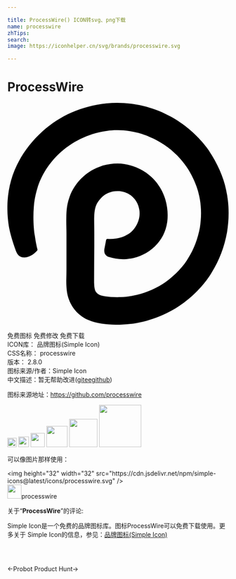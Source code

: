 ```yaml
---

title: ProcessWire() ICON转svg、png下载
name: processwire
zhTips: 
search: 
image: https://iconhelper.cn/svg/brands/processwire.svg

---
```


# ProcessWire  <small style="font-size: 60%;font-weight: 100"></small>

<div id="svg" class="svg-wrap">
<svg role="img" viewBox="0 0 24 24" xmlns="http://www.w3.org/2000/svg"><title>ProcessWire icon</title><path d="M21.939 5.27C21.211 4.183 20 2.941 18.784 2.137 16.258.407 13.332-.207 10.744.061c-2.699.291-5.01 1.308-6.91 3.004C2.074 4.637.912 6.559.4 8.392c-.518 1.833-.449 3.53-.264 4.808.195 1.297.841 2.929.841 2.929.132.313.315.44.41.493.472.258 1.247.031 1.842-.637.03-.041.046-.098.03-.146-.166-.639-.226-1.12-.285-1.492-.135-.736-.195-1.969-.105-3.109.045-.617.165-1.277.375-1.969.406-1.367 1.262-2.794 2.6-3.98 1.441-1.277 3.289-2.066 5.046-2.27.616-.074 1.788-.145 3.199.203.301.075 1.593.412 2.975 1.348 1.006.684 1.816 1.528 2.374 2.363.568.797 1.185 2.141 1.366 3.125.256 1.12.256 2.307.074 3.463-.225 1.158-.631 2.284-1.262 3.275-.435.768-1.337 1.783-2.403 2.545-.961.676-2.058 1.164-3.184 1.434-.57.135-1.142.221-1.728.24-.521.016-1.212 0-1.697-.082-.721-.115-.871-.299-1.036-.549 0 0-.115-.18-.147-.662.011-4.405.009-3.229.009-5.516 0-.646-.021-1.232-.015-1.764.03-.873.104-1.473.728-2.123.451-.479 1.082-.768 1.777-.768.211 0 .938.01 1.577.541.685.572.8 1.354.827 1.563.156 1.223-.652 2.134-.962 2.365-.384.288-.729.428-.962.51-.496.166-1.041.214-1.531.182-.075-.005-.143.044-.158.119l-.165.856c-.161.65.2.888.41.972.671.207 1.266.293 1.971.24 1.081-.076 2.147-.502 3.052-1.346.77-.732 1.209-1.635 1.359-2.645.15-1.121-.045-2.328-.556-3.35-.562-1.127-1.532-2.068-2.81-2.583-1.291-.508-2.318-.526-3.642-.188l-.015.005c-.86.296-1.596.661-2.362 1.452-.525.546-.955 1.207-1.217 1.953-.26.752-.33 1.313-.342 2.185-.016.646.015 1.246.015 1.808v3.701c0 1.184-.04 1.389 0 1.998.022.404.078.861.255 1.352.182.541.564 1.096.826 1.352.367.391.834.705 1.293.9 1.051.467 2.478.541 3.635.496.766-.029 1.536-.135 2.291-.314 1.51-.359 2.96-1.012 4.235-1.918 1.367-.963 2.555-2.277 3.211-3.393.841-1.326 1.385-2.814 1.668-4.343.255-1.532.243-3.103-.099-4.612-.27-1.4-.991-2.936-1.823-4.176l.038.037z"/></svg>
</div>
<detail full-name='processwire'></detail>

<div class="detail-page">
<p>
<span><span class="badge-success badge">免费图标</span> <span class="badge-success badge">免费修改</span>  <span class="badge-success badge">免费下载</span> </span>
<br/>
<span>
ICON库：
<span class="badge-secondary badge">品牌图标(Simple Icon)</span> 
</span>
<br/>
<span>
CSS名称：
<span class="badge-secondary badge">processwire</span> 
</span>

<br/>
<span>
版本：
<span class="badge-secondary badge">2.8.0</span> 
</span>
<br/>
<span>图标来源/作者：<span class="badge-light badge">Simple Icon</span></span> 
<br/>
<span class="zh-detail">中文描述：暂无<span class="help-link"><span>帮助改进</span>(<a href="https://gitee.com/liuwave/icon-helper/edit/master/json/brands/processwire.json" target="_blank" rel="noopener noreferrer">gitee</a><a href="https://github.com/liuwave/icon-helper/edit/master/json/brands/processwire.json" target="_blank" rel="noopener noreferrer">github</a></span>)</span><br/>
</p>
</div><div class="description description alert alert-light"><p>图标来源地址：<a href="https://github.com/processwire" target="_blank" rel="noopener noreferrer">https://github.com/processwire</a></p></div>
<div class="alert alert-dark">
<img height="21" width="21" src="https://cdn.jsdelivr.net/npm/simple-icons@latest/icons/processwire.svg" />
<img height="24" width="24" src="https://cdn.jsdelivr.net/npm/simple-icons@latest/icons/processwire.svg" />
<img height="32" width="32" src="https://cdn.jsdelivr.net/npm/simple-icons@latest/icons/processwire.svg" />
<img height="48" width="48" src="https://cdn.jsdelivr.net/npm/simple-icons@latest/icons/processwire.svg" />
<img height="64" width="64" src="https://cdn.jsdelivr.net/npm/simple-icons@latest/icons/processwire.svg" />
<img height="96" width="96" src="https://cdn.jsdelivr.net/npm/simple-icons@latest/icons/processwire.svg" />

</div>
<div>
  <p>可以像图片那样使用：    
  </p>
  <div class="alert alert-primary" style="font-size: 14px">
    &lt;img height="32" width="32" src="https://cdn.jsdelivr.net/npm/simple-icons@latest/icons/processwire.svg" /&gt;
    <copy-btn content='<img height="32" width="32" src="https://cdn.jsdelivr.net/npm/simple-icons@latest/icons/processwire.svg" />'></copy-btn>
  </div>
  <div class="alert alert-secondary">
    <img height="32" width="32" src="https://cdn.jsdelivr.net/npm/simple-icons@latest/icons/processwire.svg" />processwire
    <copy-btn content="processwire" btn-title="复制图标名称"></copy-btn>
  </div>
</div>
<div class="icon-detail__container">
<p>关于“<b>ProcessWire</b>”的评论:</p>
</div>
<Vssue title="关于“ProcessWire”的评论" />
<div><p>Simple Icon是一个免费的品牌图标库。图标ProcessWire可以免费下载使用。更多关于  Simple Icon的信息，参见：<a target="_blank" href="https://iconhelper.cn/brands.html">品牌图标(Simple Icon)</a>
</p></div>


<div style="padding:2rem 0 " class="page-nav"><p class="inner"><span class="prev">←<router-link to="/icon/probot.html">Probot</router-link></span> <span class="next"><router-link to="/icon/product-hunt.html">Product Hunt</router-link>→</span></p></div>
